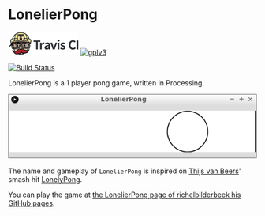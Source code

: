 # LonelierPong

[![Travis CI logo](TravisCI.png)](https://travis-ci.org)
[![gplv3](http://www.gnu.org/graphics/gplv3-88x31.png)](http://www.gnu.org/licenses/gpl.html)

[![Build Status](https://travis-ci.org/richelbilderbeek/LonelierPong.svg?branch=master)](https://travis-ci.org/richelbilderbeek/LonelierPong)

LonelierPong is a 1 player pong game, written in Processing.

![LonelierPong v1.0](Screenshots/LonelierPong_1_0.png)

The name and gameplay of `LonelierPong` is inspired on 
[Thijs van Beers](https://github.com/thijsvb)'
smash hit 
[LonelyPong](https://github.com/thijsvb/thijsvb.github.io/tree/master/LonelyPong).

You can play the game at 
[the LonelierPong page of richelbilderbeek his GitHub pages](http://richelbilderbeek.github.io/LonelierPong/LonelierPong.html).
